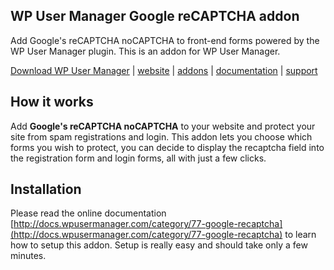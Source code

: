 ## WP User Manager Google reCAPTCHA addon

Add Google's reCAPTCHA noCAPTCHA to front-end forms powered by the WP User Manager plugin. This is an addon for WP User Manager.

[Download WP User Manager](https://wordpress.org/plugins/wp-user-manager/) | [website](https://wpusermanager.com) | [addons](https://wpusermanager.com/addons) | [documentation](http://docs.wpusermanager.com/) | [support](https://wpusermanager.com/support/)

## How it works

Add **Google's reCAPTCHA noCAPTCHA** to your website and protect your site from spam registrations and login. This addon lets you choose which forms you wish to protect, you can decide to display the recaptcha field into the registration form and login forms, all with just a few clicks.

## Installation
Please read the online documentation [http://docs.wpusermanager.com/category/77-google-recaptcha](http://docs.wpusermanager.com/category/77-google-recaptcha) to learn how to setup this addon. Setup is really easy and should take only a few minutes.